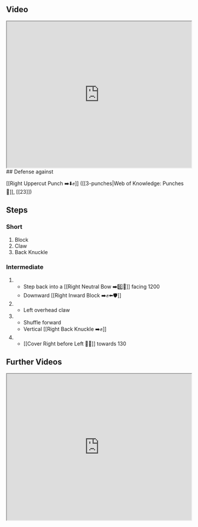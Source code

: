 ## Video

<iframe src="https://www.youtube.com/embed/afOKudWeld8" width="100%" height="400"></iframe>
## Defense against

[[Right Uppercut Punch ➡️⬇️✊]] ([[3-punches|Web of Knowledge: Punches 👊]], [[23]])

## Steps

### Short

1. Block
2. Claw
3. Back Knuckle

### Intermediate

1.  - Step back into a [[Right Neutral Bow ➡️0️⃣🦶]] facing 1200
    - Downward [[Right Inward Block ➡️✊⬅️🛡️]]
1.  - Left overhead claw
1.  - Shuffle forward
    - Vertical [[Right Back Knuckle ➡️✊]]
1.  - [[Cover Right before Left 🦶🔄]] towards 130

## Further Videos

<iframe src="https://www.youtube.com/embed/IXZ6kr4VHQw?start=355&end=368" width="100%" height="400"></iframe>